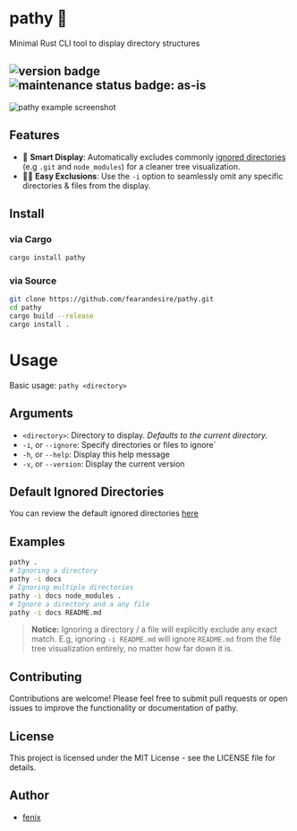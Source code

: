 # pathy 🦀
Minimal Rust CLI tool to display directory structures

![version badge](https://img.shields.io/crates/v/pathy?labelColor=%23e77823&color=%23002fff
)
![maintenance status badge: as-is](https://badgen.net/static/status/as-is/orange)
---
![pathy example screenshot](https://i.imgur.com/pkDS7bw.png)
## Features
- 🧠 **Smart Display**: Automatically excludes commonly [ignored directories](src/config.rs) (e.g `.git` and `node_modules`) for a cleaner tree visualization.
- 👨‍🦯 **Easy Exclusions**: Use the `-i` option to seamlessly omit any specific directories & files from the display.
## Install
### via Cargo
```sh
cargo install pathy
```
### via Source
```sh
git clone https://github.com/fearandesire/pathy.git
cd pathy
cargo build --release
cargo install .
```

# Usage
Basic usage: `pathy <directory>`
## Arguments
- `<directory>`: Directory to display. _Defaults to the current directory._
- `-i`, or `--ignore`: Specify directories or files to ignore`
- `-h`, or `--help`: Display this help message
- `-v`, or `--version`: Display the current version
## Default Ignored Directories
You can review the default ignored directories [here](src/config.rs)
## Examples
```sh
pathy .
# Ignoring a directory
pathy -i docs
# Ignoring multiple directories
pathy -i docs node_modules .
# Ignore a directory and a any file 
pathy -i docs README.md
```
> **Notice:** Ignoring a directory / a file will explicitly exclude any exact match. E.g, ignoring `-i README.md` will ignore `README.md` from the file tree visualization entirely, no matter how far down it is.

## Contributing

Contributions are welcome! Please feel free to submit pull requests or open issues to improve the functionality or documentation of pathy.

## License

This project is licensed under the MIT License - see the LICENSE file for details.

## Author
- [fenix](https://github.com/fearandesire)
